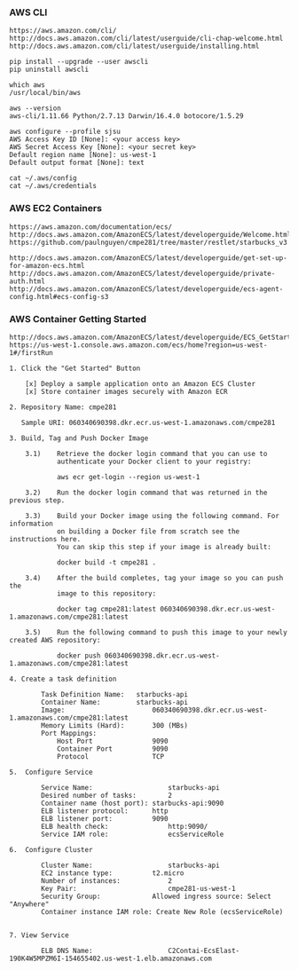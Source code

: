### AWS CLI

 	https://aws.amazon.com/cli/
	http://docs.aws.amazon.com/cli/latest/userguide/cli-chap-welcome.html
	http://docs.aws.amazon.com/cli/latest/userguide/installing.html
	
	pip install --upgrade --user awscli
	pip uninstall awscli
	
	which aws
	/usr/local/bin/aws

	aws --version
	aws-cli/1.11.66 Python/2.7.13 Darwin/16.4.0 botocore/1.5.29
	
	aws configure --profile sjsu
	AWS Access Key ID [None]: <your access key>
	AWS Secret Access Key [None]: <your secret key>
	Default region name [None]: us-west-1
	Default output format [None]: text
	
	cat ~/.aws/config 
	cat ~/.aws/credentials
	

### AWS EC2 Containers

	https://aws.amazon.com/documentation/ecs/
	http://docs.aws.amazon.com/AmazonECS/latest/developerguide/Welcome.html
	https://github.com/paulnguyen/cmpe281/tree/master/restlet/starbucks_v3

	http://docs.aws.amazon.com/AmazonECS/latest/developerguide/get-set-up-for-amazon-ecs.html
	http://docs.aws.amazon.com/AmazonECS/latest/developerguide/private-auth.html
	http://docs.aws.amazon.com/AmazonECS/latest/developerguide/ecs-agent-config.html#ecs-config-s3

	
### AWS Container Getting Started

	http://docs.aws.amazon.com/AmazonECS/latest/developerguide/ECS_GetStarted.html
	https://us-west-1.console.aws.amazon.com/ecs/home?region=us-west-1#/firstRun
	
	1. Click the "Get Started" Button
	
		[x] Deploy a sample application onto an Amazon ECS Cluster
		[x] Store container images securely with Amazon ECR 

	2. Repository Name: cmpe281
	
	   Sample URI: 060340690398.dkr.ecr.us-west-1.amazonaws.com/cmpe281
	   
	3. Build, Tag and Push Docker Image

		3.1) 	Retrieve the docker login command that you can use to 
				authenticate your Docker client to your registry:
		
				aws ecr get-login --region us-west-1
		
		3.2) 	Run the docker login command that was returned in the previous step.
		
		3.3) 	Build your Docker image using the following command. For information 
				on building a Docker file from scratch see the instructions here. 
				You can skip this step if your image is already built:
		
				docker build -t cmpe281 .
		
		3.4) 	After the build completes, tag your image so you can push the 
				image to this repository:
		
				docker tag cmpe281:latest 060340690398.dkr.ecr.us-west-1.amazonaws.com/cmpe281:latest
				
		3.5) 	Run the following command to push this image to your newly created AWS repository:
		
				docker push 060340690398.dkr.ecr.us-west-1.amazonaws.com/cmpe281:latest

	4. Create a task definition

			Task Definition Name:  	starbucks-api
			Container Name:			starbucks-api
			Image:						060340690398.dkr.ecr.us-west-1.amazonaws.com/cmpe281:latest
			Memory Limits (Hard):		300 (MBs)
			Port Mappings:
				Host Port				9090
				Container Port			9090
				Protocol				TCP
				
	5.	Configure Service

			Service Name:					starbucks-api
			Desired number of tasks:		2
			Container name (host port):	starbucks-api:9090
			ELB listener protocol:		http
			ELB listener port:			9090
			ELB health check:				http:9090/
			Service IAM role:				ecsServiceRole
			
	6.	Configure Cluster

			Cluster Name:					starbucks-api
			EC2 instance type:			t2.micro
			Number of instances:			2
			Key Pair:						cmpe281-us-west-1
			Security Group:				Allowed ingress source: Select "Anywhere"
			Container instance IAM role: Create New Role (ecsServiceRole)
			
			
	7. View Service

			ELB DNS Name:					C2Contai-EcsElast-190K4W5MPZM6I-154655402.us-west-1.elb.amazonaws.com 			
			
			
			

			
				
				